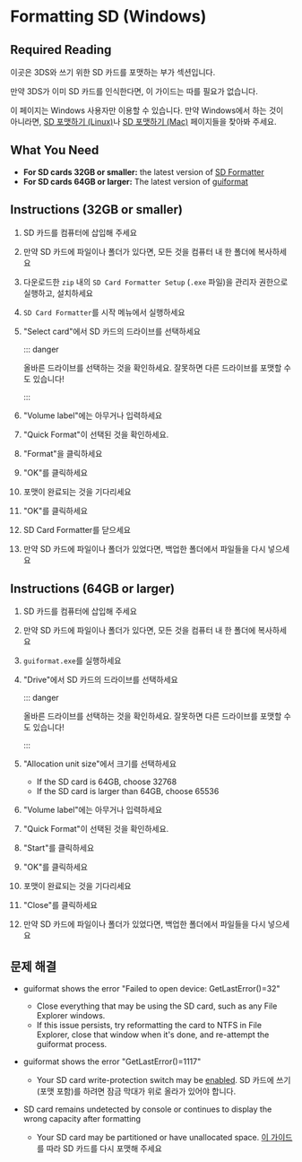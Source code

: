 # Formatting SD (Windows)

## Required Reading

이곳은 3DS와 쓰기 위한 SD 카드를 포맷하는 부가 섹션입니다.

만약 3DS가 이미 SD 카드를 인식한다면, 이 가이드는 따를 필요가 없습니다.

이 페이지는 Windows 사용자만 이용할 수 있습니다. 만약 Windows에서 하는 것이 아니라면, [SD 포맷하기 (Linux)](formatting-sd-\(linux\))나 [SD 포맷하기 (Mac)](formatting-sd-\(mac\)) 페이지들을 찾아봐 주세요.

## What You Need

- **For SD cards 32GB or smaller:** the latest version of [SD Formatter](https://www.sdcard.org/downloads/formatter/sd-memory-card-formatter-for-windows-download/)
- **For SD cards 64GB or larger:** The latest version of [guiformat](http://ridgecrop.co.uk/index.htm?guiformat.htm)

## Instructions (32GB or smaller)

1. SD 카드를 컴퓨터에 삽입해 주세요

2. 만약 SD 카드에 파일이나 폴더가 있다면, 모든 것을 컴퓨터 내 한 폴더에 복사하세요

3. 다운로드한 `zip` 내의 `SD Card Formatter Setup` (`.exe` 파일)을 관리자 권한으로 실행하고, 설치하세요

4. `SD Card Formatter`를 시작 메뉴에서 실행하세요

5. "Select card"에서 SD 카드의 드라이브를 선택하세요

   ::: danger

   올바른 드라이브를 선택하는 것을 확인하세요. 잘못하면 다른 드라이브를 포맷할 수도 있습니다!

   :::

6. "Volume label"에는 아무거나 입력하세요

7. "Quick Format"이 선택된 것을 확인하세요.

8. "Format"을 클릭하세요

9. "OK"를 클릭하세요

10. 포맷이 완료되는 것을 기다리세요

11. "OK"를 클릭하세요

12. SD Card Formatter를 닫으세요

13. 만약 SD 카드에 파일이나 폴더가 있었다면, 백업한 폴더에서 파일들을 다시 넣으세요

## Instructions (64GB or larger)

1. SD 카드를 컴퓨터에 삽입해 주세요

2. 만약 SD 카드에 파일이나 폴더가 있다면, 모든 것을 컴퓨터 내 한 폴더에 복사하세요

3. `guiformat.exe`를 실행하세요

4. "Drive"에서 SD 카드의 드라이브를 선택하세요

   ::: danger

   올바른 드라이브를 선택하는 것을 확인하세요. 잘못하면 다른 드라이브를 포맷할 수도 있습니다!

   :::

5. "Allocation unit size"에서 크기를 선택하세요
   - If the SD card is 64GB, choose 32768
   - If the SD card is larger than 64GB, choose 65536

6. "Volume label"에는 아무거나 입력하세요

7. "Quick Format"이 선택된 것을 확인하세요.

8. "Start"를 클릭하세요

9. "OK"를 클릭하세요

10. 포맷이 완료되는 것을 기다리세요

11. "Close"를 클릭하세요

12. 만약 SD 카드에 파일이나 폴더가 있었다면, 백업한 폴더에서 파일들을 다시 넣으세요

## 문제 해결

- guiformat shows the error "Failed to open device: GetLastError()=32"
  - Close everything that may be using the SD card, such as any File Explorer windows.
  - If this issue persists, try reformatting the card to NTFS in File Explorer, close that window when it's done, and re-attempt the guiformat process.

- guiformat shows the error "GetLastError()=1117"
  - Your SD card write-protection switch may be [enabled](/images/sdlock.png). SD 카드에 쓰기(포맷 포함)를 하려면 잠금 막대가 위로 올라가 있어야 합니다.

- SD card remains undetected by console or continues to display the wrong capacity after formatting
  - Your SD card may be partitioned or have unallocated space. [이 가이드](https://wiki.hacks.guide/wiki/SD_Clean/Windows)를 따라 SD 카드를 다시 포맷해 주세요
